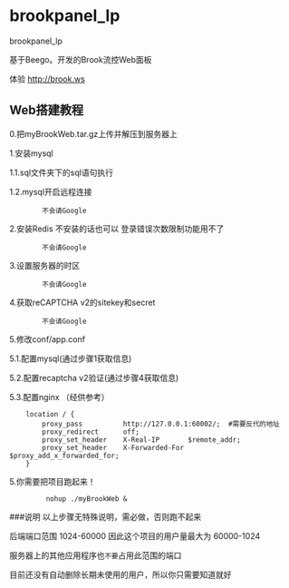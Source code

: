 # brookpanel_lp
brookpanel_lp

基于Beego。开发的Brook流控Web面板

体验 http://brook.ws

## Web搭建教程
0.把myBrookWeb.tar.gz上传并解压到服务器上

1.安装mysql

1.1.sql文件夹下的sql语句执行

1.2.mysql开启远程连接

```linux
		不会请Google
```

2.安装Redis 不安装的话也可以 登录错误次数限制功能用不了

```linux
		不会请Google
```

3.设置服务器的时区

```linux
		不会请Google
```

4.获取reCAPTCHA v2的sitekey和secret

```linux
		不会请Google
```

5.修改conf/app.conf

5.1.配置mysql(通过步骤1获取信息)

5.2.配置recaptcha v2验证(通过步骤4获取信息)

5.3.配置nginx （经供参考）

```nginx
	location / {
        proxy_pass          http://127.0.0.1:60002/;  #需要反代的地址
        proxy_redirect      off;
        proxy_set_header    X-Real-IP       $remote_addr;
        proxy_set_header    X-Forwarded-For $proxy_add_x_forwarded_for;
    }
```

5.你需要把项目跑起来！
```linux
		 nohup ./myBrookWeb &
```


###说明
以上步骤无特殊说明，需必做，否则跑不起来

后端端口范围 1024-60000 因此这个项目的用户量最大为 60000-1024

服务器上的其他应用程序也`不要`占用此范围的端口

目前还没有自动删除长期未使用的用户，所以你只需要知道就好


